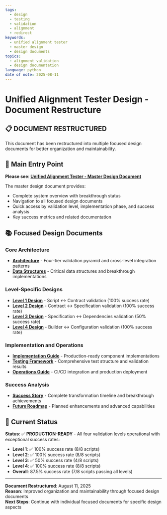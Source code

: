 ```yaml
---
tags:
  - design
  - testing
  - validation
  - alignment
  - redirect
keywords:
  - unified alignment tester
  - master design
  - design documents
topics:
  - alignment validation
  - design documentation
language: python
date of note: 2025-08-11
---
```


# Unified Alignment Tester Design - Document Restructure

## 📋 **DOCUMENT RESTRUCTURED**

This document has been restructured into multiple focused design documents for better organization and maintainability.

## 🎯 **Main Entry Point**

**Please see**: **[Unified Alignment Tester - Master Design Document](unified_alignment_tester_master_design.md)**

The master design document provides:
- Complete system overview with breakthrough status
- Navigation to all focused design documents
- Quick access by validation level, implementation phase, and success analysis
- Key success metrics and related documentation

## 📚 **Focused Design Documents**

### Core Architecture
- **[Architecture](unified_alignment_tester_architecture.md)** - Four-tier validation pyramid and cross-level integration patterns
- **[Data Structures](alignment_validation_data_structures.md)** - Critical data structures and breakthrough implementations

### Level-Specific Designs
- **[Level 1 Design](level1_script_contract_alignment_design.md)** - Script ↔ Contract validation (100% success rate)
- **[Level 2 Design](level2_contract_specification_alignment_design.md)** - Contract ↔ Specification validation (100% success rate)
- **[Level 3 Design](level3_specification_dependency_alignment_design.md)** - Specification ↔ Dependencies validation (50% success rate)
- **[Level 4 Design](level4_builder_configuration_alignment_design.md)** - Builder ↔ Configuration validation (100% success rate)

### Implementation and Operations
- **[Implementation Guide](unified_alignment_tester_implementation.md)** - Production-ready component implementations
- **[Testing Framework](alignment_validation_testing_framework.md)** - Comprehensive test structure and validation results
- **[Operations Guide](alignment_validation_operations.md)** - CI/CD integration and production deployment

### Success Analysis
- **[Success Story](alignment_validation_success_story.md)** - Complete transformation timeline and breakthrough achievements
- **[Future Roadmap](alignment_validation_future_roadmap.md)** - Planned enhancements and advanced capabilities

## 🎉 **Current Status**

**Status**: ✅ **PRODUCTION-READY** - All four validation levels operational with exceptional success rates:
- **Level 1**: ✅ 100% success rate (8/8 scripts)
- **Level 2**: ✅ 100% success rate (8/8 scripts) 
- **Level 3**: ✅ 50% success rate (4/8 scripts)
- **Level 4**: ✅ 100% success rate (8/8 scripts)
- **Overall**: 87.5% success rate (7/8 scripts passing all levels)

---

**Document Restructured**: August 11, 2025  
**Reason**: Improved organization and maintainability through focused design documents  
**Next Steps**: Continue with individual focused documents for specific design aspects
